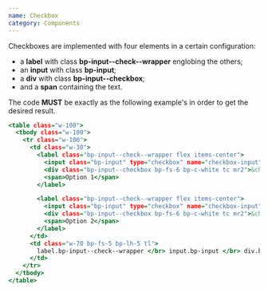 ```yaml
---
name: Checkbox
category: Components
---
```


Checkboxes are implemented with four elements in a certain configuration:
- a **label** with class **bp-input--check--wrapper** englobing the others;
- an **input** with class **bp-input**;
- a **div** with class **bp-input--checkbox**;
- and a **span** containing the text.

The code **MUST** be exactly as the following example's in order to get the desired result.

```base.html
<table class="w-100">
  <tbody class="w-100">
    <tr class="w-100">
      <td class="w-30">
        <label class="bp-input--check--wrapper flex items-center">
          <input class="bp-input" type="checkbox" name="checkbox-input" value="1" checked>
          <div class="bp-input--checkbox bp-fs-6 bp-c-white tc mr2">&check;</div>
          <span>Option 1</span>
        </label>

        <label class="bp-input--check--wrapper flex items-center">
          <input class="bp-input" type="checkbox" name="checkbox-input" value="2">
          <div class="bp-input--checkbox bp-fs-6 bp-c-white tc mr2">&check;</div>
          <span>Option 2</span>
        </label>
      </td>
      <td class="w-70 bp-fs-5 bp-lh-5 tl">
        label.bp-input--check--wrapper </br> input.bp-input </br> div.bp-input--checkbox
      </td>
    </tr>
  </tbody>
</table>
```


